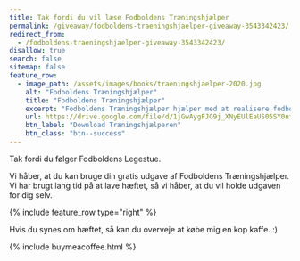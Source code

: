 ```yaml
---
title: Tak fordi du vil læse Fodboldens Træningshjælper
permalink: /giveaway/fodboldens-traeningshjaelper-giveaway-3543342423/
redirect_from:
  - /fodboldens-traeningshjaelper-giveaway-3543342423/
disallow: true
search: false
sitemap: false
feature_row:
  - image_path: /assets/images/books/traeningshjaelper-2020.jpg
    alt: "Fodboldens Træningshjælper"
    title: "Fodboldens Træningshjælper"
    excerpt: "Fodboldens Træningshjælper hjælper med at realisere fodbolddrømmen gennem målsætninger og træningsråd."
    url: https://drive.google.com/file/d/1jGwAygFJG9j_XNyEUlEaUS05SY0nfjF9/view?usp=sharing
    btn_label: "Download Træningshjælperen"
    btn_class: "btn--success"
---
```


Tak fordi du følger Fodboldens Legestue.

Vi håber, at du kan bruge din gratis udgave af Fodboldens Træningshjælper. Vi har brugt lang tid på at lave hæftet, så vi håber, at du vil holde udgaven for dig selv.

{% include feature_row type="right" %}

Hvis du synes om hæftet, så kan du overveje at købe mig en kop kaffe. :)

{% include buymeacoffee.html %}
